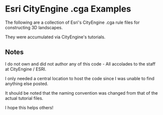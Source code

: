 # Esri CityEngine .cga Examples

The following are a collection of Esri's CityEngine .cga rule files for constructing 3D landscapes.

They were accumulated via CityEngine's tutorials.

## Notes
I do not own and did not author any of this code - All accolades to the staff at CityEngine / ESRI.

I only needed a central location to host the code since I was unable to find anything else posted.

It should be noted that the naming convention was changed from that of the actual tutorial files.

I hope this helps others!